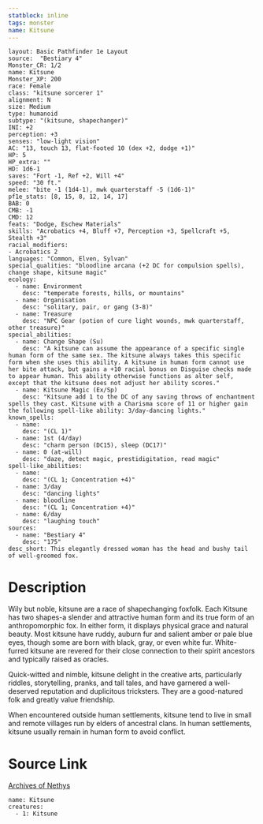 ```yaml
---
statblock: inline
tags: monster
name: Kitsune
---
```

```statblock
layout: Basic Pathfinder 1e Layout
source:  "Bestiary 4"
Monster_CR: 1/2
name: Kitsune
Monster_XP: 200
race: Female
class: "kitsune sorcerer 1"
alignment: N
size: Medium
type: humanoid
subtype: "(kitsune, shapechanger)"
INI: +2
perception: +3
senses: "low-light vision"
AC: "13, touch 13, flat-footed 10 (dex +2, dodge +1)"
HP: 5
HP_extra: ""
HD: 1d6-1
saves: "Fort -1, Ref +2, Will +4"
speed: "30 ft."
melee: "bite -1 (1d4-1), mwk quarterstaff -5 (1d6-1)"
pf1e_stats: [8, 15, 8, 12, 14, 17]
BAB: 0
CMB: -1
CMD: 12
feats: "Dodge, Eschew Materials"
skills: "Acrobatics +4, Bluff +7, Perception +3, Spellcraft +5, Stealth +3"
racial_modifiers:
- Acrobatics 2
languages: "Common, Elven, Sylvan"
special_qualities: "bloodline arcana (+2 DC for compulsion spells), change shape, kitsune magic"
ecology:
  - name: Environment
    desc: "temperate forests, hills, or mountains"
  - name: Organisation
    desc: "solitary, pair, or gang (3-8)"
  - name: Treasure
    desc: "NPC Gear (potion of cure light wounds, mwk quarterstaff, other treasure)"
special_abilities:
  - name: Change Shape (Su)
    desc: "A kitsune can assume the appearance of a specific single human form of the same sex. The kitsune always takes this specific form when she uses this ability. A kitsune in human form cannot use her bite attack, but gains a +10 racial bonus on Disguise checks made to appear human. This ability otherwise functions as alter self, except that the kitsune does not adjust her ability scores."
  - name: Kitsune Magic (Ex/Sp)
    desc: "Kitsune add 1 to the DC of any saving throws of enchantment spells they cast. Kitsune with a Charisma score of 11 or higher gain the following spell-like ability: 3/day-dancing lights."
known_spells:
  - name:
    desc: "(CL 1)"
  - name: 1st (4/day)
    desc: "charm person (DC15), sleep (DC17)"
  - name: 0 (at-will)
    desc: "daze, detect magic, prestidigitation, read magic"
spell-like_abilities:
  - name:
    desc: "(CL 1; Concentration +4)"
  - name: 3/day
    desc: "dancing lights"
  - name: bloodline
    desc: "(CL 1; Concentration +4)"
  - name: 6/day
    desc: "laughing touch"
sources:
  - name: "Bestiary 4"
    desc: "175"
desc_short: This elegantly dressed woman has the head and bushy tail of well-groomed fox.
```
# Description
Wily but noble, kitsune are a race of shapechanging foxfolk. Each Kitsune has two shapes-a slender and attractive human form and its true form of an anthropomorphic fox. In either form, it displays physical grace and natural beauty. Most kitsune have ruddy, auburn fur and salient amber or pale blue eyes, though some are born with black, gray, or even white fur. White-furred kitsune are revered for their close connection to their spirit ancestors and typically raised as oracles.

Quick-witted and nimble, kitsune delight in the creative arts, particularly riddles, storytelling, pranks, and tall tales, and have garnered a well-deserved reputation and duplicitous tricksters. They are a good-natured folk and greatly value friendship.

When encountered outside human settlements, kitsune tend to live in small and remote villages run by elders of ancestral clans. In human settlements, kitsune usually remain in human form to avoid conflict.
# Source Link
[Archives of Nethys](https://aonprd.com/MonsterDisplay.aspx?ItemName=Kitsune)
```encounter-table
name: Kitsune
creatures:
  - 1: Kitsune
```
